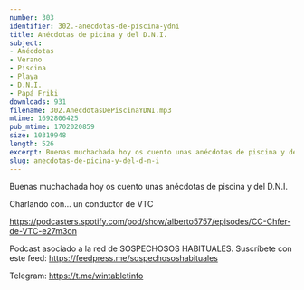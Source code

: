 ```yaml
---
number: 303
identifier: 302.-anecdotas-de-piscina-ydni
title: Anécdotas de picina y del D.N.I.
subject:
- Anécdotas
- Verano
- Piscina
- Playa
- D.N.I.
- Papá Friki
downloads: 931
filename: 302.AnecdotasDePiscinaYDNI.mp3
mtime: 1692806425
pub_mtime: 1702020859
size: 10319948
length: 526
excerpt: Buenas muchachada hoy os cuento unas anécdotas de piscina y del D.N.I.
slug: anecdotas-de-picina-y-del-d-n-i
---
```

Buenas muchachada hoy os cuento unas anécdotas de piscina y del D.N.I.

Charlando con... un conductor de VTC

https://podcasters.spotify.com/pod/show/alberto5757/episodes/CC-Chfer-de-VTC-e27m3on

Podcast asociado a la red de SOSPECHOSOS HABITUALES. Suscríbete con este feed: https://feedpress.me/sospechososhabituales

Telegram: https://t.me/wintabletinfo
